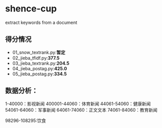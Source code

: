 # shence-cup

extract keywords from a document

## 得分情况

- 01_snow_textrank.py:**暂定**
- 02_jieba_tfidf.py:**377.5**
- 03_jieba_textrank.py:**204.5**
- 04_jieba_postag.py:**425.0**
- 05_jieba_postag.py:**334.5**
## 数据分析：
1-40000：影视新闻
400001-44060：体育新闻
44061-54060：健康新闻
54061-64060：军事新闻
64061-74060：正文文本
74061-84060：教育新闻

98296-108295:饮食